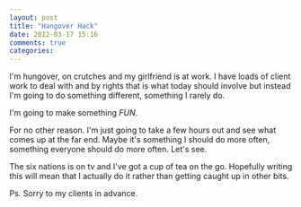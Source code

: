 ```yaml
---
layout: post
title: "Hangover Hack"
date: 2012-03-17 15:16
comments: true
categories: 
---
```

I'm hungover, on crutches and my girlfriend is at work. I have loads of client work to deal with and by rights that is what today should involve but instead I'm going to do something different, something I rarely do.

I'm going to make something *FUN*.

For no other reason. I'm just going to take a few hours out and see what comes up at the far end. Maybe it's something I should do more often, something everyone should do more often. Let's see.

The six nations is on tv and I've got a cup of tea on the go. Hopefully writing this will mean that I actually do it rather than getting caught up in other bits.

Ps. Sorry to my clients in advance.


